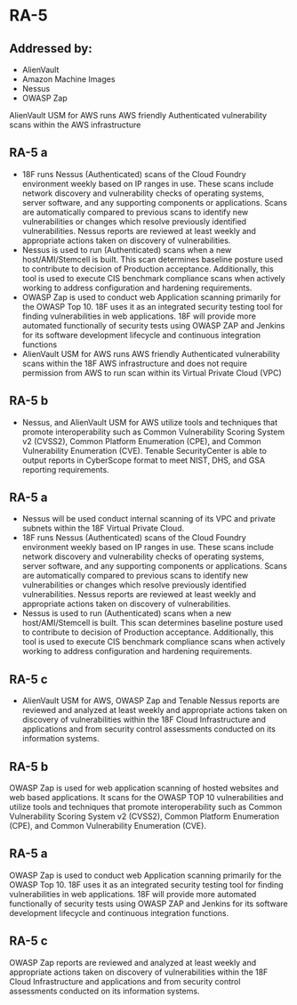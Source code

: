 # RA-5
## Addressed by:
 - AlienVault
 - Amazon Machine Images
 - Nessus
 - OWASP Zap


AlienVault USM for AWS runs AWS friendly Authenticated vulnerability scans within the AWS infrastructure




## RA-5 a
- 18F runs Nessus (Authenticated) scans of the Cloud Foundry environment weekly based on IP ranges in use. These scans include network discovery and vulnerability checks of operating systems, server software, and any supporting components or applications. Scans are automatically compared to previous scans to identify new vulnerabilities or changes which resolve previously identified vulnerabilities. Nessus reports are reviewed at least weekly and appropriate actions taken on discovery of vulnerabilities.
- Nessus is used to run (Authenticated) scans when a new host/AMI/Stemcell is built.  This scan determines baseline posture used to contribute to decision of Production acceptance.  Additionally, this tool is used to execute CIS benchmark compliance scans when actively working to address configuration and hardening requirements.
- OWASP Zap is used to conduct web Application scanning primarily for the OWASP Top 10. 18F uses it as an integrated security testing tool for finding vulnerabilities in web applications. 18F will provide more automated functionally of security tests using OWASP ZAP and Jenkins for its  software development lifecycle and continuous integration functions
- AlienVault USM for AWS runs AWS friendly Authenticated vulnerability scans within the 18F AWS infrastructure and does not require permission from AWS to run scan within its Virtual Private Cloud (VPC)





## RA-5 b
- Nessus, and AlienVault USM for AWS utilize tools and techniques that promote interoperability such as Common Vulnerability Scoring System v2 (CVSS2), Common Platform Enumeration (CPE), and Common Vulnerability Enumeration (CVE). Tenable SecurityCenter is able to output reports in CyberScope format to meet NIST, DHS, and GSA reporting requirements.


## RA-5 a
- Nessus will be used conduct internal scanning of its VPC and private subnets within the 18F Virtual Private Cloud.
- 18F runs Nessus (Authenticated) scans of the Cloud Foundry environment weekly based on IP ranges in use. These scans include network discovery and vulnerability checks of operating systems, server software, and any supporting components or applications. Scans are automatically compared to previous scans to identify new vulnerabilities or changes which resolve previously identified vulnerabilities. Nessus reports are reviewed at least weekly and appropriate actions taken on discovery of vulnerabilities.
- Nessus is used to run (Authenticated) scans when a new host/AMI/Stemcell is built.  This scan determines baseline posture used to contribute to decision of Production acceptance.  Additionally, this tool is used to execute CIS benchmark compliance scans when actively working to address configuration and hardening requirements.


## RA-5 c
- AlienVault USM for AWS, OWASP Zap and Tenable Nessus reports are reviewed and analyzed at least weekly and appropriate actions taken on discovery of vulnerabilities within the 18F Cloud Infrastructure and applications and from security control assessments conducted on its information systems.





## RA-5 b
OWASP Zap is used for web application scanning of hosted websites 
and web based applications. It scans for the OWASP TOP 10 vulnerabilities 
and utilize tools and techniques that promote interoperability such 
as Common Vulnerability Scoring System v2 (CVSS2), Common Platform 
Enumeration (CPE), and Common Vulnerability Enumeration (CVE). 


## RA-5 a
OWASP Zap is used to conduct web Application scanning primarily 
for the OWASP Top 10. 18F uses it as an integrated security testing tool for finding vulnerabilities in web applications. 18F will provide more automated functionally of security tests using OWASP ZAP and Jenkins for its 
software development lifecycle and continuous integration functions.


## RA-5 c
OWASP Zap reports are reviewed and analyzed at least weekly and 
appropriate actions taken on discovery of vulnerabilities within 
the 18F Cloud Infrastructure and applications and from security 
control assessments conducted on its information systems.




